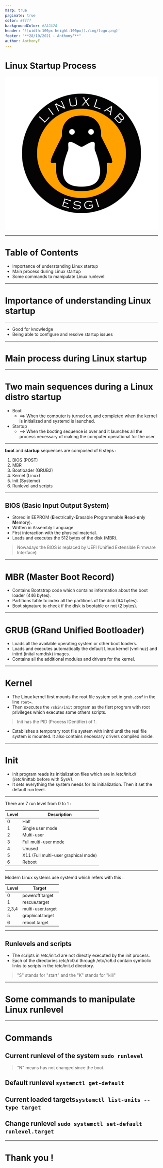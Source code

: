 ```yaml
---
marp: true
paginate: true
color: #ffff
backgroundColor: #2A2A2A
header: '![width:100px height:100px](./img/logo.png)'
footer: "**28/10/2021 - AnthonyF**"
author: AnthonyF
---
```

<style>
section {
  font-family: 'Century Gothic', serif !important;
}
</style>
<!-- _class: invert -->
<!-- _header: Séance -->

# Linux Startup Process <!-- fit -->

![width:300px](./img/logo.png)

---
<!-- _class: invert -->

# Table of Contents

- Importance of understanding Linux startup
- Main process during Linux startup
- Some commands to manipulate Linux runlevel

---
<!-- _class: invert -->

# Importance of understanding Linux startup

---
<!-- _class: invert -->

- Good for knowledge
- Being able to configure and resolve startup issues

---
<!-- _class: invert -->

# Main process during Linux startup

---
<!-- _class: invert -->

# Two main sequences during a Linux distro startup

- Boot
  - ==> When the computer is turned on, and completed when the kernel is initialized and systemd is launched.
- Startup
  - ==> When the booting sequence is over and it launches all the process necessary of making the computer operational for the user.

---
<!-- _class: invert -->

**boot** and **startup** sequences are composed of 6 steps :

1. BIOS (POST)
2. MBR
3. Bootloader (GRUB2)
4. Kernel (Linux)
5. Init (Systemd)
6. Runlevel and scripts

---
<!-- _class: invert -->

## BIOS (**B**asic **I**nput **O**utput **S**ystem)

- Stored in EEPROM (**E**lectrically-**E**rasable **P**rogrammable **R**ead-**o**nly **M**emory).
- Written in Assembly Language.
- First interaction with the physical material.
- Loads and executes the 512 bytes of the disk (MBR).

>Nowadays the BIOS is replaced by UEFI (Unified Extensible Firmware Interface)

---
<!-- _class: invert -->

# MBR (**M**aster **B**oot **R**ecord)

- Contains Bootstrap code which contains information about the boot loader (446 bytes).
- Partitions table to index all the partitions of the disk (64 bytes).
- Boot signature to check if the disk is bootable or not (2 bytes).

---
<!-- _class: invert -->

# GRUB (**GR**and **U**nified **B**ootloader)

- Loads all the available operating system or other boot loaders.
- Loads and executes automatically the default Linux kernel (vmlinuz) and initrd (inital ramdisk) images.
- Contains all the additional modules and drivers for the kernel.

---
<!-- _class: invert -->

# Kernel

- The Linux kernel first mounts the root file system set in `grub.conf` in the line `root=`.
- Then executes the `/sbin/init` program as the fisrt program with root privileges which executes some others scripts.

>Init has the PID (Process IDentifier) of 1.

- Establishes a temporary root file system with initrd until the real file system is mounted. It also contains necessary drivers compiled inside.

---
<!-- _class: invert -->

# Init

- init program reads its initialization files which are in /etc/init.d/ (/etc/inittab before with SysV). 
- It sets everything the system needs for its initialization.
Then it set the default run level.

---
<!-- _class: invert -->
There are 7 run level from 0 to 1 :

| Level | Description                          |
| ----- | ------------------------------------ |
| 0     | Halt                                 |
| 1     | Single user mode                     |
| 2     | Multi-user                           |
| 3     | Full multi-user mode                 |
| 4     | Unused                               |
| 5     | X11 (Full multi-user graphical mode) |
| 6     | Reboot                               |

---
<!-- _class: invert -->

Modern Linux systems use systemd which refers with this :

| Level | Target            |
| ----- | ----------------- |
| 0     | poweroff.target   |
| 1     | rescue.target     |
| 2,3,4 | multi-user.target |
| 5     | graphical.target  |
| 6     | reboot.target     |

---
<!-- _class: invert -->

## Runlevels and scripts

- The scripts in /etc/init.d are not directly executed by the init process.
- Each of the directories /etc/rc0.d through /etc/rc6.d contain symbolic links to scripts in the /etc/init.d directory.

> "S" stands for "start" and the "K" stands for "kill"

---
<!-- _class: invert -->

# Some commands to manipulate Linux runlevel

---
<!-- _class: invert -->

# Commands

## Current runlevel of the system `sudo runlevel`
> "N" means has not changed since the boot.

## Default runlevel `systemctl get-default`

## Current loaded targets`systemctl list-units --type target`

## Change runlevel `sudo systemctl set-default runlevel.target`

---
<!-- _class: invert -->

# Thank you ! <!-- fit-->
